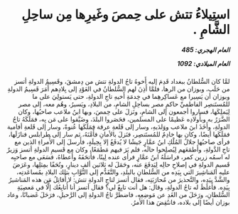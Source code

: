 <h1 dir="rtl">استِيلاءُ تتش على حِمصَ وغَيرِها مِن ساحِلِ الشَّامِ .</h1>

<h5 dir="rtl">العام الهجري:  485

العام الميلادي: 1092

</h5>

<p dir="rtl">لمَّا كان السُّلطانُ ببغداد قَدِمَ إليه أَخوهُ تاجُ الدولةِ تتش من دِمشقَ، وقَسِيمُ الدولةِ أتسز من حَلَب، وبوزان من الرها، فلمَّا أَذِنَ لهم السُّلطانُ في العَوْدِ إلى بِلادِهم أَمَرَ قَسِيمُ الدولةِ وبوزان أن يَسِيرا مع عَساكِرهِما في خِدمَةِ أَخيهِ تاجِ الدولةِ، حتى يَستولِيَ على ما للمُستَنصِر الفاطميِّ حاكمِ مصر بساحِلِ الشامِ، من البلادِ، ويَسيرُ، وهُم معه، إلى مصر لِيَملِكَها، فساروا أجمعون إلى الشامِ، ونَزلَ على حِمصَ، وبها ابنُ ملاعب صاحبُها، وكان الضَّرَرُ به وبأَولادِه عَظيمًا على المسلمين، فحَصَروا البلدَ، وضَيَّقوا على مَن بِه، فمَلَكَهُ تاجُ الدولةِ، وأَخَذَ ابنَ ملاعب ووَلدَيهِ، وسار إلى قَلعةِ عرقة فمَلَكَها عُنوةً، وسار إلى قَلعةِ أفامية فمَلَكَها أيضًا، وكان بها خادِمٌ للمُستَنصِر، فنَزلَ بالأمانِ فأَمَّنَهُ، ثم سار إلى طرابلس فنازَلَها، فرأى صاحبُها جلالُ المُلْكِ ابنُ عمَّارٍ جَيشًا لا يُدفَعُ إلا بِحِيلَةٍ، فأَرسلَ إلى الأُمراءِ الذين مع تاجِ الدَّولةِ، وأَطمَعَهم لِيُصلِحوا حالَه، فلم يَرَ فيهم مَطمَعًا، وكان مع قَسيمِ الدولةِ أتسز وَزيرٌ له اسمُه زرين كمر، فراسَلَهُ ابنُ عمَّارٍ فرأى عنده لِينًا، فأَتحَفَهُ وأَعطاهُ، فسَعَى مع صاحبِه قَسيمِ الدولةِ في إصلاحِ حالِه لِيَدفَعَ عنه، وحَمَلَ له ثلاثين ألف دينارٍ، وتُحَفًا بمِثلِها، وعَرَضَ عليه المَناشِيرَ التي بِيَدِه من السُّلطانِ بالبلدِ، والتَّقَدُّم إلى النُّوَّابِ بتلك البلادِ بمُساعَدتِه، والشَّدَّ بيَدِه، والتَّحذيرَ من مُحارَبَتِه، فقال أتسز لتاجِ الدولةِ تتش: لا أُقاتِلُ مَن هذه المَناشيرُ بِيَدِه. فأَغلَظَ له تاجُ الدولةِ، وقال: هل أنت تابِعٌ لي؟ فقال أتسز أنا أُتابِعُك إلَّا في مَعصِيَةِ السُّلطانِ، ورَحَلَ من الغَدِ عن مَوضِعِه، فاضطرَّ تاجُ الدولةِ إلى الرَّحيلِ، فرَحَلَ غَضبانًا، وعاد بوزان أيضًا إلى بلاده، فانتُقِضَ هذا الأَمرُ.</p></br>
